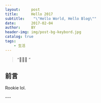 ```yaml
---
layout:     post
title:      Hello 2017
subtitle:    "\"Hello World, Hello Blog\""
date:       2017-02-04
author:     BY
header-img: img/post-bg-keybord.jpg
catalog: true
tags:
    - 生活
---
```


> “🙉🙉🙉 ”


## 前言

Rookie lol. 

<p id = "build"></p>
---



